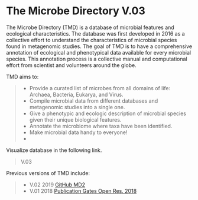 # The Microbe Directory V.03

The Microbe Directory (TMD) is a database of microbial features and ecological characteristics. The database was first developed in 2016 as a collective effort to understand the characteristics of microbial species found in metagenomic studies.
The goal of TMD is to have a comprehensive annotation of ecological and phenotypical data available for every microbial species. This annotation process is a collective manual and computational effort from scientist and volunteers around the globe.

TMD aims to:

>* Provide a curated list of microbes from all domains of life: Archaea, Bacteria, Eukarya, and Virus.
>* Compile microbial data from different databases and metagenomic studies into a single one.
>* Give a phenotypic and ecologic description of microbial species given their unique biological features.
>* Annotate the microbiome where taxa have been identified.
>* Make microbial data handy to everyone!
>*

Visualize database in the following link.
> V.03 

Previous versions of TMD include:

>* V.02 2019 [GitHub MD2](https://github.com/dcdanko/MD2.git)
>* V.01 2018 [Publication Gates Open Res. 2018](https://www.ncbi.nlm.nih.gov/pmc/articles/PMC5883067/)
